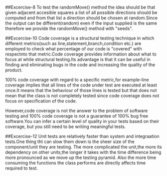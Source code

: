 ##Excercise-8
To test the randomMove() method the idea should be that given adjacent accesible squares
a list of all possible directions should be computed and from that list a direction should
be chosen at random.Since the output can be different(random) even if the input supplied is the same
therefore we provide the randomMove() method with "seeds".

##Excercise-10
Code coverage is a structural testing technique in which different metrics(such as line,statement,branch,condition etc.)
are employed to check what percentage of our code is "covered" with respectnto that metric.Code coverage provides information
about what to focus at while structural testing.Its advantage is that it can be useful in finding and eliminating bugs in the
code and increasing the quality of the product.

100% code coverage with regard to a specific metric,for example-line coverage implies that all lines of the code under test are executed at least once.It means that
the behaviour of those lines is tested but that does not mean that the class is not completely tested since code coverage does not
focus on specification of the code.

However,code coverage is not the answer to the problem of software testing and 100% code coverage is not a guarantee of 100% bug free software.You can infer a certain level
of quality in your tests based on their coverage, but you still need to be writing meaningful tests.

##Excercise-12
Unit tests are relatively faster than system and integraation tests.One thing tht can slow them down is the sheer size of the component/unit they are testing.
The more complicated the unit,the more its dependency on other units,the longer it takes with the time difference being more pronounced as we move up the testing pyramid.
Also the more time consuming the functions the class performs are directly affects time required to test.
